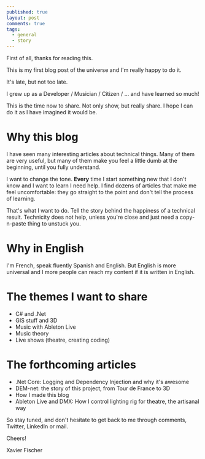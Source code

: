 ```yaml
---
published: true
layout: post
comments: true
tags:
  - general
  - story
---
```


First of all, thanks for reading this.

This is my first blog post of the universe and I'm really happy to do it.

It's late, but not too late.

I grew up as a Developer / Musician / Citizen / ... and have learned so much!

This is the time now to share. Not only show, but really share. I hope I can do it as I have imagined it would be.

# Why this blog

I have seen many interesting articles about technical things. Many of them are very useful, but many of them make you feel a little dumb at the beginning, until you fully understand.

I want to change the tone. **Every** time I start something new that I don't know and I want to learn I need help. I find dozens of articles that make me feel uncomfortable: they go straight to the point and don't tell the process of learning.

That's what I want to do. Tell the story behind the happiness of a technical result. Technicity does not help, unless you're close and just need a copy-n-paste thing to unstuck you.

# Why in English

I'm French, speak fluently Spanish and English.
But English is more universal and I more people can reach my content if it is written in English.

# The themes I want to share

- C# and .Net
- GIS stuff and 3D
- Music with Ableton Live
- Music theory
- Live shows (theatre, creating coding)

# The forthcoming articles

- .Net Core: Logging and Dependency Injection and why it's awesome
- DEM-net: the story of this project, from Tour de France to 3D
- How I made this blog
- Ableton Live and DMX: How I control lighting rig for theatre, the artisanal way

So stay tuned, and don't hesitate to get back to me through comments, Twitter, LinkedIn or mail.

Cheers!

Xavier Fischer
